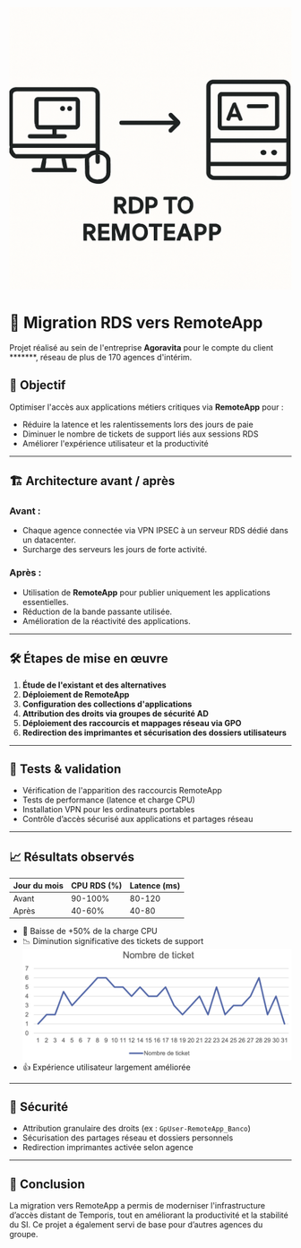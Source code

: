 ![](assets/migration2.png)
# 🚀 Migration RDS vers RemoteApp

Projet réalisé au sein de l'entreprise **Agoravita** pour le compte du client *******, réseau de plus de 170 agences d'intérim.

## 🎯 Objectif

Optimiser l'accès aux applications métiers critiques via **RemoteApp** pour :

- Réduire la latence et les ralentissements lors des jours de paie
- Diminuer le nombre de tickets de support liés aux sessions RDS
- Améliorer l'expérience utilisateur et la productivité

---

## 🏗️ Architecture avant / après

### Avant :
- Chaque agence connectée via VPN IPSEC à un serveur RDS dédié dans un datacenter.
- Surcharge des serveurs les jours de forte activité.

### Après :
- Utilisation de **RemoteApp** pour publier uniquement les applications essentielles.
- Réduction de la bande passante utilisée.
- Amélioration de la réactivité des applications.

---

## 🛠️ Étapes de mise en œuvre

1. **Étude de l'existant et des alternatives**
2. **Déploiement de RemoteApp**
3. **Configuration des collections d'applications**
4. **Attribution des droits via groupes de sécurité AD**
5. **Déploiement des raccourcis et mappages réseau via GPO**
6. **Redirection des imprimantes et sécurisation des dossiers utilisateurs**

---

## 🧪 Tests & validation

- Vérification de l'apparition des raccourcis RemoteApp
- Tests de performance (latence et charge CPU)
- Installation VPN pour les ordinateurs portables
- Contrôle d’accès sécurisé aux applications et partages réseau

---

## 📈 Résultats observés

| Jour du mois | CPU RDS (%) | Latence (ms) |
|--------------|-------------|--------------|
| Avant        | 90-100%     | 80-120       |
| Après        | 40-60%      | 40-80        |

- 🎉 Baisse de +50% de la charge CPU
- 📉 Diminution significative des tickets de support
![](assets/migration1.png)
- 👍 Expérience utilisateur largement améliorée

---

## 📎 Sécurité

- Attribution granulaire des droits (ex : `GpUser-RemoteApp_Banco`)
- Sécurisation des partages réseau et dossiers personnels
- Redirection imprimantes activée selon agence

---

## 📝 Conclusion

La migration vers RemoteApp a permis de moderniser l'infrastructure d’accès distant de Temporis, tout en améliorant la productivité et la stabilité du SI. Ce projet a également servi de base pour d’autres agences du groupe.
